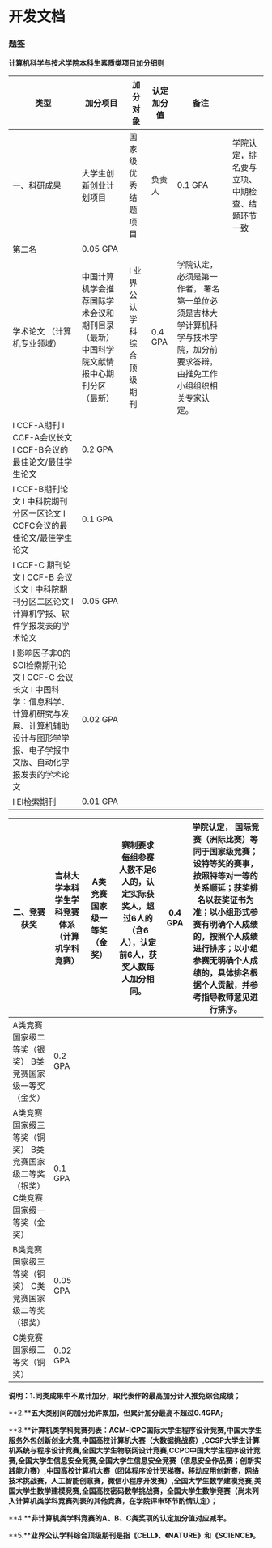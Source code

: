 # 开发文档

### 题签



 **计算机科学与技术学院本科生素质类项目加分细则**

| **类型**                                                     | **加分项目**                                                 | **加分对象**               | **认定加分值** | **备注**                                                     |                                                |
| ------------------------------------------------------------ | ------------------------------------------------------------ | -------------------------- | -------------- | ------------------------------------------------------------ | ---------------------------------------------- |
| 一、科研成果                                                 | 大学生创新创业计划项目                                       | 国家级优秀结题项目         | 负责人         | 0.1 GPA                                                      | 学院认定，排名要与立项、中期检查、结题环节一致 |
| 第二名                                                       | 0.05 GPA                                                     |                            |                |                                                              |                                                |
| 学术论文  （计算机专业领域）                                 | 中国计算机学会推荐国际学术会议和期刊目录（最新）  中国科学院文献情报中心期刊分区（最新） | l 业界公认学科综合顶级期刊 | 0.4 GPA        | 学院认定， 必须是第一作者， 署名第一单位必须是吉林大学计算机科学与技术学院，加分前要求答辩，由推免工作小组组织相关专家认定。 |                                                |
| l CCF-A期刊  l CCF-A会议长文  l CCF-B会议的最佳论文/最佳学生论文 | 0.2 GPA                                                      |                            |                |                                                              |                                                |
| l CCF-B期刊论文  l 中科院期刊分区一区论文  l CCFC会议的最佳论文/最佳学生论文 | 0.1  GPA                                                     |                            |                |                                                              |                                                |
| l CCF-C 期刊论文  l CCF-B 会议长文  l 中科院期刊分区二区论文  l 计算机学报、软件学报发表的学术论文 | 0.05  GPA                                                    |                            |                |                                                              |                                                |
| l 影响因子非0的SCI检索期刊论文  l CCF-C 会议长文  l 中国科学：信息科学、计算机研究与发展、计算机辅助设计与图形学学报、电子学报中文版、自动化学报发表的学术论文 | 0.02  GPA                                                    |                            |                |                                                              |                                                |
| l EI检索期刊                                                 | 0.01  GPA                                                    |                            |                |                                                              |                                                |

| 二、竞赛获奖                                                 | 吉林大学本科学生学科竞赛体系（计算机学科竞赛） | A类竞赛国家级一等奖（金奖） | 赛制要求每组参赛人数不足6人的，认定实际获奖人，超过6人的（含6人），认定前6人，获奖人数每人加分相同。 | 0.4 GPA | 学院认定， 国际竞赛（洲际比赛）等同于国家级竞赛；设特等奖的赛事， 按照特等对一等的关系顺延；获奖排名以获奖证书为准；以小组形式参赛有明确个人成绩的，按照个人成绩进行排序；以小组参赛无明确个人成绩的，具体排名根据个人贡献，并参考指导教师意见进行排序。 |
| ------------------------------------------------------------ | ---------------------------------------------- | --------------------------- | ------------------------------------------------------------ | ------- | ------------------------------------------------------------ |
| A类竞赛国家级二等奖（银奖）  B类竞赛国家级一等奖（金奖）     | 0.2  GPA                                       |                             |                                                              |         |                                                              |
| A类竞赛国家级三等奖（铜奖）  B类竞赛国家级二等奖（银奖）  C类竞赛国家级一等奖（金奖） | 0.1 GPA                                        |                             |                                                              |         |                                                              |
| B类竞赛国家级三等奖（铜奖）  C类竞赛国家级二等奖（银奖）     | 0.05  GPA                                      |                             |                                                              |         |                                                              |
| C类竞赛国家级三等奖（铜奖）                                  | 0.02  GPA                                      |                             |                                                              |         |                                                              |

**说明：1.同类成果中不累计加分，取代表作的最高加分计入推免综合成绩；**

   **2.****五大类别间的加分允许累加，但累计加分最高不超过0.4GPA;**

   **3.****计算机类学科竞赛列表：ACM-ICPC国际大学生程序设计竞赛,中国大学生服务外包创新创业大赛,中国高校计算机大赛（大数据挑战赛）,CCSP大学生计算机系统与程序设计竞赛,全国大学生物联网设计竞赛,CCPC中国大学生程序设计竞赛,全国大学生信息安全竞赛,全国大学生信息安全竞赛（信息安全作品赛；创新实践能力赛）,中国高校计算机大赛（团体程序设计天梯赛，移动应用创新赛，网络技术挑战赛，人工智能创意赛，微信小程序开发赛）,全国大学生数学建模竞赛,美国大学生数学建模竞赛,全国高校密码数学挑战赛，全国大学生数学竞赛（尚未列入计算机类学科竞赛列表的其他竞赛，在学院评审环节酌情认定）；**

   **4.****非计算机类学科竞赛的A、B、C类奖项的认定加分值对应减半。**

   **5.****业界公认学科综合顶级期刊是指《CELL》、《NATURE》和《SCIENCE》。**